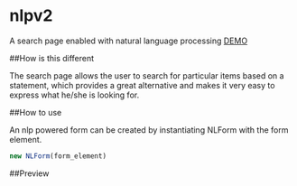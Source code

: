 # nlpv2
A search page enabled with natural language processing
[DEMO](http://www.amituslab.com/NLP/nlp1.html)

##How is this different

The search page allows the user to search for particular items based on a statement, which provides a great alternative and makes it very easy to express what he/she is looking for.

##How to use

An nlp powered form can be created by instantiating NLForm with the form element.

```javascript
new NLForm(form_element)
```

##Preview 
